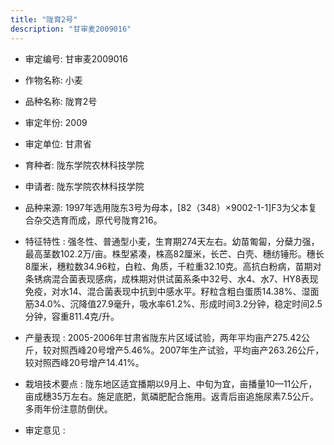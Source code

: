 ```yaml
---
title: "陇育2号"
description: "甘审麦2009016"
---
```

* 审定编号:  甘审麦2009016

*  作物名称:  小麦

*  品种名称:  陇育2号

*  审定年份:  2009

*  审定单位:  甘肃省

* 育种者:  陇东学院农林科技学院

*  申请者:  陇东学院农林科技学院

*  品种来源:  1997年选用陇东3号为母本，[82（348）×9002-1-1]F3为父本复合杂交选育而成，原代号陇育216。

*  特征特性 : 
强冬性、普通型小麦，生育期274天左右。幼苗匍匐，分蘖力强，最高茎数102.2万/亩。株型紧凑，株高82厘米，长芒、白壳、穗纺锤形。穗长8厘米，穗粒数34.96粒，白粒、角质，千粒重32.10克。高抗白粉病，苗期对条锈病混合菌表现感病，成株期对供试菌系条中32号、水4、水7、HY8表现免疫，对水14、混合菌表现中抗到中感水平。籽粒含粗白蛋质14.38%、湿面筋34.0%、沉降值27.9毫升，吸水率61.2%、形成时间3.2分钟，稳定时间2.5分钟，容重811.4克/升。
 
*  产量表现 : 
2005-2006年甘肃省陇东片区域试验，两年平均亩产275.42公斤，较对照西峰20号增产5.46%。2007年生产试验，平均亩产263.26公斤，较对照西峰20号增产14.41%。

*  栽培技术要点 : 
陇东地区适宜播期以9月上、中旬为宜，亩播量10—11公斤，亩成穗35万左右。施足底肥，氮磷肥配合施用。返青后亩追施尿素7.5公斤。多雨年份注意防倒伏。

*  审定意见 : 

